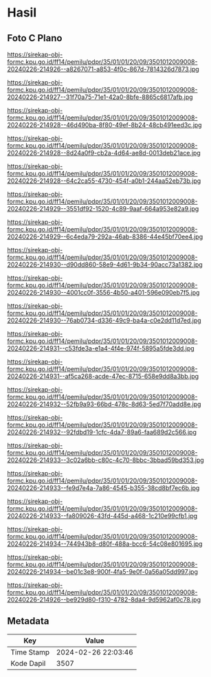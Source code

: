 # Hasil

## Foto C Plano

https://sirekap-obj-formc.kpu.go.id/ff14/pemilu/pdpr/35/01/01/20/09/3501012009008-20240226-214926--a8267071-a853-4f0c-867d-7814326d7873.jpg

https://sirekap-obj-formc.kpu.go.id/ff14/pemilu/pdpr/35/01/01/20/09/3501012009008-20240226-214927--31f70a75-71e1-42a0-8bfe-8865c6817afb.jpg

https://sirekap-obj-formc.kpu.go.id/ff14/pemilu/pdpr/35/01/01/20/09/3501012009008-20240226-214928--46d490ba-8f80-49ef-8b24-48cb491eed3c.jpg

https://sirekap-obj-formc.kpu.go.id/ff14/pemilu/pdpr/35/01/01/20/09/3501012009008-20240226-214928--8d24a0f9-cb2a-4d64-ae8d-0013deb21ace.jpg

https://sirekap-obj-formc.kpu.go.id/ff14/pemilu/pdpr/35/01/01/20/09/3501012009008-20240226-214928--64c2ca55-4730-454f-a0b1-244aa52eb73b.jpg

https://sirekap-obj-formc.kpu.go.id/ff14/pemilu/pdpr/35/01/01/20/09/3501012009008-20240226-214929--3551df92-1520-4c89-9aaf-664a953e82a9.jpg

https://sirekap-obj-formc.kpu.go.id/ff14/pemilu/pdpr/35/01/01/20/09/3501012009008-20240226-214929--6c4eda79-292a-46ab-8386-44e45bf70ee4.jpg

https://sirekap-obj-formc.kpu.go.id/ff14/pemilu/pdpr/35/01/01/20/09/3501012009008-20240226-214930--d90dd860-58e9-4d61-9b34-90acc73a1382.jpg

https://sirekap-obj-formc.kpu.go.id/ff14/pemilu/pdpr/35/01/01/20/09/3501012009008-20240226-214930--4001cc0f-3556-4b50-a401-596e090eb7f5.jpg

https://sirekap-obj-formc.kpu.go.id/ff14/pemilu/pdpr/35/01/01/20/09/3501012009008-20240226-214930--76ab0734-d336-49c9-ba4a-c0e2dd11d7ed.jpg

https://sirekap-obj-formc.kpu.go.id/ff14/pemilu/pdpr/35/01/01/20/09/3501012009008-20240226-214931--c53fde3a-e1a4-4f4e-974f-5895a5fde3dd.jpg

https://sirekap-obj-formc.kpu.go.id/ff14/pemilu/pdpr/35/01/01/20/09/3501012009008-20240226-214931--af5ca268-acde-47ec-8715-658e9dd8a3bb.jpg

https://sirekap-obj-formc.kpu.go.id/ff14/pemilu/pdpr/35/01/01/20/09/3501012009008-20240226-214932--52fb9a93-66bd-478c-8d63-5ed7f70add8e.jpg

https://sirekap-obj-formc.kpu.go.id/ff14/pemilu/pdpr/35/01/01/20/09/3501012009008-20240226-214932--92fdbd19-1cfc-4da7-89a6-faa689d2c566.jpg

https://sirekap-obj-formc.kpu.go.id/ff14/pemilu/pdpr/35/01/01/20/09/3501012009008-20240226-214933--3c02a6bb-c80c-4c70-8bbc-3bbad59bd353.jpg

https://sirekap-obj-formc.kpu.go.id/ff14/pemilu/pdpr/35/01/01/20/09/3501012009008-20240226-214933--fe9d7e4a-7a86-4545-b355-38cd8bf7ec6b.jpg

https://sirekap-obj-formc.kpu.go.id/ff14/pemilu/pdpr/35/01/01/20/09/3501012009008-20240226-214933--fa809026-43fd-445d-a468-1c210e99cfb1.jpg

https://sirekap-obj-formc.kpu.go.id/ff14/pemilu/pdpr/35/01/01/20/09/3501012009008-20240226-214934--744943b8-d80f-488a-bcc6-54c08e801695.jpg

https://sirekap-obj-formc.kpu.go.id/ff14/pemilu/pdpr/35/01/01/20/09/3501012009008-20240226-214934--be01c3e8-900f-4fa5-9e0f-0a56a05dd997.jpg

https://sirekap-obj-formc.kpu.go.id/ff14/pemilu/pdpr/35/01/01/20/09/3501012009008-20240226-214926--be929d80-f310-4782-8da4-9d5962af0c78.jpg


## Metadata

| Key        | Value               |
| ---------- | ------------------- |
| Time Stamp | 2024-02-26 22:03:46 |
| Kode Dapil | 3507                |



